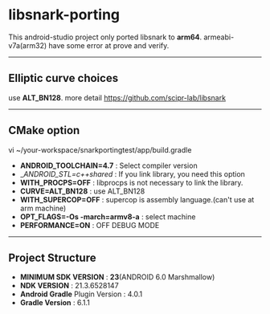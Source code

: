 # libsnark-porting
This android-studio project only ported libsnark to __arm64__.
armeabi-v7a(arm32) have some error at prove and verify.

--------------------------------------------------------------------------------
Elliptic curve choices
--------------------------------------------------------------------------------
use __ALT_BN128__. more detail https://github.com/scipr-lab/libsnark

--------------------------------------------------------------------------------
CMake option
--------------------------------------------------------------------------------
vi ~/your-workspace/snarkportingtest/app/build.gradle


-   __ANDROID_TOOLCHAIN=4.7__ : Select compiler version
-   __ANDROID_STL=c++_shared__ : If you link library, you need this option
-   __WITH_PROCPS=OFF__ : libprocps is not necessary to link the library. 
-   __CURVE=ALT_BN128__ : use ALT_BN128
-   __WITH_SUPERCOP=OFF__ : supercop is assembly language.(can't use at arm machine)
-   __OPT_FLAGS=-Os -march=armv8-a__ : select machine
-   __PERFORMANCE=ON__ : OFF DEBUG MODE

--------------------------------------------------------------------------------
Project Structure
--------------------------------------------------------------------------------
-   __MINIMUM SDK VERSION__ : __23__(ANDROID 6.0 Marshmallow)
-   __NDK VERSION__ : 21.3.6528147
-   __Android Gradle__ Plugin Version : 4.0.1
-   __Gradle Version__ : 6.1.1
